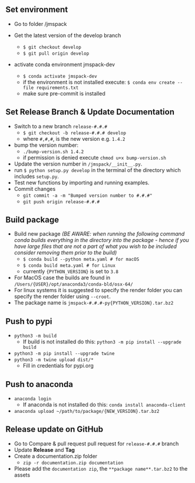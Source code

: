 ## Set environment
- Go to folder /jmspack
- Get the latest version of the develop branch

  - `$ git checkout develop`
  - `$ git pull origin develop`

- activate conda environment jmspack-dev
  - `$ conda activate jmspack-dev`
  - if the environment is not installed execute: `$ conda env create --file requirements.txt`
  - make sure pre-commit is installed

## Set Release Branch & Update Documentation
- Switch to a new branch `release-#.#.#`
  - `$ git checkout -b release-#.#.# develop`
  - where `#,#,#`, is the new version e.g. `1.4.2`
- bump the version number:
  - `./bump-version.sh 1.4.2`
  - if permission is denied execute `chmod u+x bump-version.sh`
- Update the version number in `/jmspack/__init__.py`.
- run `$ python setup.py develop` in the terminal of the directory which includes `setup.py`.
- Test new functions by importing and running examples.
- Commit changes
  - `git commit -a -m "Bumped version number to #.#.#"`
  - `git push origin release-#.#.#`

## Build package
- Build new package _(BE AWARE: when running the following command conda builds everything in the directory
into the package - hence if you have large files that are not a part of what you wish to be included
consider removing them prior to the build)_
  - `$ conda build --python meta.yaml # for macOS`
  - `$ conda build meta.yaml # for Linux`
  - currently `{PYTHON_VERSION}` is set to `3.8`
- For MacOS case the builds are found in `/Users/{USER}/opt/anaconda3/conda-bld/osx-64/`
- For linux systems it is suggested to specify the render folder
you can specify the render folder using `--croot`.
- The package name is `jmspack-#.#.#-py{PYTHON_VERSION}.tar.bz2`

## Push to pypi
- `python3 -m build`
  - If build is not installed do this: `python3 -m pip install --upgrade build`
- `python3 -m pip install --upgrade twine`
- `python3 -m twine upload dist/*`
  - Fill in credentials for pypi.org

## Push to anaconda
- `anaconda login`
  - If anaconda is not installed do this: `conda install anaconda-client`
- `anaconda upload ~/path/to/package/{NEW_VERSION}.tar.bz2`

## Release update on GitHub
- Go to Compare & pull request  pull request for `release-#.#.#` branch
- Update __Release__ and __Tag__
- Create a documentation.zip folder
  - `zip -r documentation.zip documentation`
- Please add the `documentation zip`, the `**package name**.tar.bz2` to the assets
